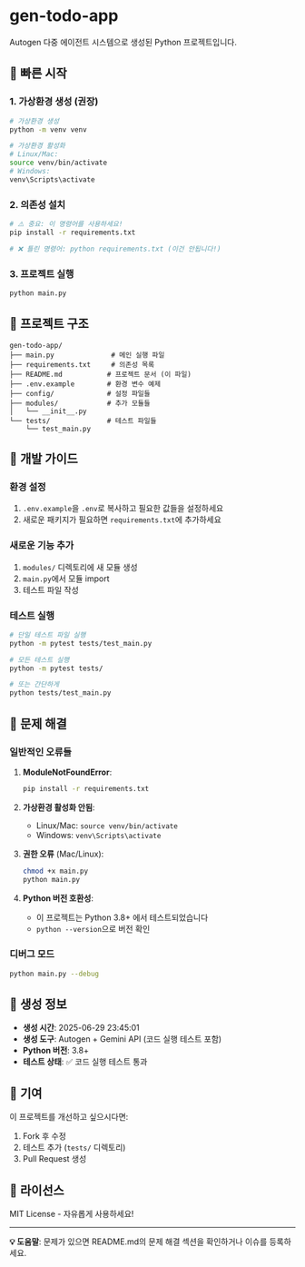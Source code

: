 # gen-todo-app

Autogen 다중 에이전트 시스템으로 생성된 Python 프로젝트입니다.

## 🚀 빠른 시작

### 1. 가상환경 생성 (권장)

```bash
# 가상환경 생성
python -m venv venv

# 가상환경 활성화
# Linux/Mac:
source venv/bin/activate
# Windows:
venv\Scripts\activate
```

### 2. 의존성 설치

```bash
# ⚠️ 중요: 이 명령어를 사용하세요!
pip install -r requirements.txt

# ❌ 틀린 명령어: python requirements.txt (이건 안됩니다!)
```

### 3. 프로젝트 실행

```bash
python main.py
```

## 📁 프로젝트 구조

```
gen-todo-app/
├── main.py              # 메인 실행 파일
├── requirements.txt     # 의존성 목록  
├── README.md           # 프로젝트 문서 (이 파일)
├── .env.example        # 환경 변수 예제
├── config/             # 설정 파일들
├── modules/            # 추가 모듈들
│   └── __init__.py
└── tests/              # 테스트 파일들
    └── test_main.py
```

## 🔧 개발 가이드

### 환경 설정
1. `.env.example`을 `.env`로 복사하고 필요한 값들을 설정하세요
2. 새로운 패키지가 필요하면 `requirements.txt`에 추가하세요

### 새로운 기능 추가
1. `modules/` 디렉토리에 새 모듈 생성
2. `main.py`에서 모듈 import
3. 테스트 파일 작성

### 테스트 실행
```bash
# 단일 테스트 파일 실행
python -m pytest tests/test_main.py

# 모든 테스트 실행
python -m pytest tests/

# 또는 간단하게
python tests/test_main.py
```

## 🐛 문제 해결

### 일반적인 오류들

1. **ModuleNotFoundError**: 
   ```bash
   pip install -r requirements.txt
   ```

2. **가상환경 활성화 안됨**:
   - Linux/Mac: `source venv/bin/activate`
   - Windows: `venv\Scripts\activate`

3. **권한 오류** (Mac/Linux):
   ```bash
   chmod +x main.py
   python main.py
   ```

4. **Python 버전 호환성**:
   - 이 프로젝트는 Python 3.8+ 에서 테스트되었습니다
   - `python --version`으로 버전 확인

### 디버그 모드
```bash
python main.py --debug
```

## 📝 생성 정보

- **생성 시간**: 2025-06-29 23:45:01
- **생성 도구**: Autogen + Gemini API (코드 실행 테스트 포함)
- **Python 버전**: 3.8+
- **테스트 상태**: ✅ 코드 실행 테스트 통과

## 🤝 기여

이 프로젝트를 개선하고 싶으시다면:
1. Fork 후 수정
2. 테스트 추가 (`tests/` 디렉토리)
3. Pull Request 생성

## 📄 라이선스

MIT License - 자유롭게 사용하세요!

---

**💡 도움말**: 문제가 있으면 README.md의 문제 해결 섹션을 확인하거나 이슈를 등록하세요.
